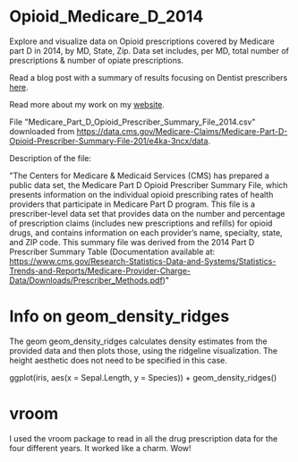 # Opioid_Medicare_D_2014

Explore and visualize data on Opioid prescriptions covered by Medicare part D in 2014, by MD, State, Zip. Data set includes, per MD, total number of prescriptions & number of opiate prescriptions.

Read a blog post with a summary of results focusing on Dentist prescribers [here](https://towardsdatascience.com/mississippi-dental-opioid-epicenter-of-2014-ab4d7f68fa49).

Read more about my work on my [website](https://jenny-listman.netlify.com).

File "Medicare_Part_D_Opioid_Prescriber_Summary_File_2014.csv" downloaded from https://data.cms.gov/Medicare-Claims/Medicare-Part-D-Opioid-Prescriber-Summary-File-201/e4ka-3ncx/data.

Description of the file:

"The Centers for Medicare & Medicaid Services (CMS) has prepared a public data set, the Medicare Part D Opioid Prescriber Summary File, which presents information on the individual opioid prescribing rates of health providers that participate in Medicare Part D program. This file is a prescriber-level data set that provides data on the number and percentage of prescription claims (includes new prescriptions and refills) for opioid drugs, and contains information on each provider’s name, specialty, state, and ZIP code. This summary file was derived from the 2014 Part D Prescriber Summary Table (Documentation available at: https://www.cms.gov/Research-Statistics-Data-and-Systems/Statistics-Trends-and-Reports/Medicare-Provider-Charge-Data/Downloads/Prescriber_Methods.pdf)"

# Info on geom_density_ridges
The geom geom_density_ridges calculates density estimates from the provided data and then plots those, using the ridgeline visualization. The height aesthetic does not need to be specified in this case.

ggplot(iris, aes(x = Sepal.Length, y = Species)) + geom_density_ridges()

# vroom
I used the vroom package to read in all the drug prescription data for the four different years.  It worked like a charm.  Wow!
